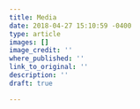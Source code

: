 ```yaml
---
title: Media
date: 2018-04-27 15:10:59 -0400
type: article
images: []
image_credit: ''
where_published: ''
link_to_original: ''
description: ''
draft: true

---
```

